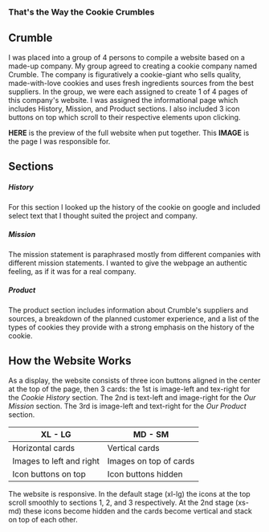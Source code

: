 ### That's the Way the Cookie Crumbles


## Crumble
I was placed into a group of 4 persons to compile a website based on a made-up company. My group agreed to creating a cookie company named Crumble. The company is figuratively a cookie-giant who sells quality, made-with-love cookies and uses fresh ingredients sources from the best suppliers.
In the group, we were each assigned to create 1 of 4 pages of this company's website. I was assigned the informational page which includes History, Mission, and Product sections. I also included 3 icon buttons on top which scroll to their respective elements upon clicking.

**HERE** is the preview of the full website when put together.
This **IMAGE** is the page I was responsible for.

## Sections
##### History
For this section I looked up the history of the cookie on google and included select text that I thought suited the project and company.
##### Mission
The mission statement is paraphrased mostly from different companies with different mission statements. I wanted to give the webpage an authentic feeling, as if it was for a real company.
##### Product
The product section includes information about Crumble's suppliers and sources, a breakdown of the planned customer experience, and a list of the types of cookies they provide with a strong emphasis on the history of the cookie.

## How the Website Works
As a display, the website consists of three icon buttons aligned in the center at the top of the page, then 3 cards: the 1st is image-left and tex-right for the *Cookie History* section. The 2nd is text-left and image-right for the *Our Mission* section. The 3rd is image-left and text-right for the *Our Product* section.

XL - LG | MD - SM |
--- | --- 
Horizontal cards | Vertical cards
Images to left and right | Images on top of cards
Icon buttons on top | Icon buttons hidden   

The website is responsive. In the default stage (xl-lg) the icons at the top scroll smoothly to sections 1, 2, and 3 respectively. At the 2nd stage (xs-md) these icons become hidden and the cards become vertical and stack on top of each other.
